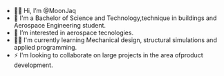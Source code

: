 - 👩‍🚀 Hi, I’m @MoonJaq
- 🚀 I'm a Bachelor of Science and Technology,technique in buildings and Aerospace Engineering student.
- 👀 I’m interested in aerospace tecnologies.
- 👩‍💻 I'm currently learning Mechanical design, structural simulations and applied programming.
- ⚡ I'm looking to collaborate on large projects in the area of ​​product development.
 

<!---
MoonJaq/MoonJaq is a ✨ special ✨ repository because its `README.md` (this file) appears on your GitHub profile.
You can click the Preview link to take a look at your changes.
--->
